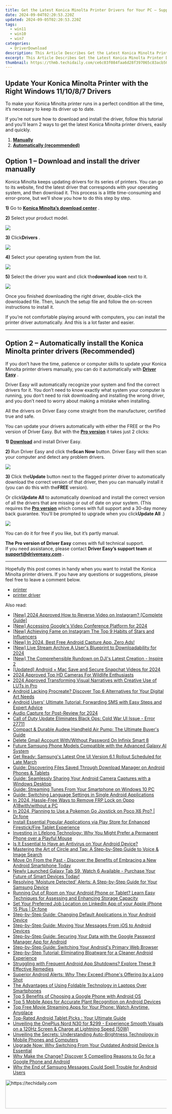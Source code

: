 ```yaml
---
title: Get the Latest Konica Minolta Printer Drivers for Your PC – Supports Windows 11 to 7
date: 2024-09-04T02:20:53.220Z
updated: 2024-09-05T02:20:53.220Z
tags:
  - win11
  - win10
  - win7
categories:
  - DriverDownload
description: This Article Describes Get the Latest Konica Minolta Printer Drivers for Your PC – Supports Windows 11 to 7
excerpt: This Article Describes Get the Latest Konica Minolta Printer Drivers for Your PC – Supports Windows 11 to 7
thumbnail: https://thmb.techidaily.com/ce6c03f084faa6d28f397065c83acb50be7be1ae3bde8fc728fb219e33b59c83.jpeg
---
```


## Update Your Konica Minolta Printer with the Right Windows 11/10/8/7 Drivers

To make your Konica Minolta printer runs in a perfect condition all the time, it’s necessary to keep its driver up to date.

 If you’re not sure how to download and install the driver, follow this tutorial and you’ll learn 2 ways to get the latest Konica Minolta printer drivers, easily and quickly.

1. **[Manually](https://tools.techidaily.com/drivereasy/download/)**
2. **[Automatically (recommended)](https://www.drivereasy.com/knowledge/konica-minolta-printer-drivers-download-and-install-guide/#option2)**

## Option 1 – Download and install the driver manually

 Konica Minolta keeps updating drivers for its series of printers. You can go to its website, find the latest driver that corresponds with your operating system, and then download it. This process is a little time-consuming and error-prone, but we’ll show you how to do this step by step.

**1)** Go to **[Konica Minolta’s download center](https://www.konicaminolta.eu/eu-en/support/download-centre)**  .

**2)** Select your product model.

![](https://images.drivereasy.com/wp-content/uploads/2020/09/0-1-1200x169.jpg)

**3)** Click**Drivers** .

![](https://images.drivereasy.com/wp-content/uploads/2020/09/0-2-1200x203.jpg)

**4)** Select your operating system from the list.

![](https://images.drivereasy.com/wp-content/uploads/2020/09/0-3-2.jpg)

**5)** Select the driver you want and click the**download icon** next to it.

![](https://images.drivereasy.com/wp-content/uploads/2020/09/0-4-2-1200x270.jpg)

 Once you finished downloading the right driver, double-click the downloaded file. Then, launch the setup file and follow the on-screen instructions to install it.

 If you’re not comfortable playing around with computers, you can install the printer driver automatically. And this is a lot faster and easier.

---

## Option 2 – Automatically install the Konica Minolta printer drivers (Recommended)

 If you don’t have the time, patience or computer skills to update your Konica Minolta printer drivers manually, you can do it automatically with **[Driver Easy](https://tools.techidaily.com/drivereasy/download/)**  .

 Driver Easy will automatically recognize your system and find the correct drivers for it. You don’t need to know exactly what system your computer is running, you don’t need to risk downloading and installing the wrong driver, and you don’t need to worry about making a mistake when installing.

 All the drivers on Driver Easy come straight from the manufacturer, certified true and safe.

 You can update your drivers automatically with either the FREE or the Pro version of Driver Easy. But with the **[Pro version](https://tools.techidaily.com/drivereasy/download/)**  it takes just 2 clicks:

**1)** **[Download](https://tools.techidaily.com/drivereasy/download/)**  and install Driver Easy.

**2)** Run Driver Easy and click the**Scan Now** button. Driver Easy will then scan your computer and detect any problem drivers.

![](https://images.drivereasy.com/wp-content/uploads/2020/09/de-1.jpg)

**3)** Click the**Update** button next to the flagged printer driver to automatically download the correct version of that driver, then you can manually install it (you can do this with the**FREE** version).

 Or click**Update All** to automatically download and install the correct version of all the drivers that are missing or out of date on your system. (This requires the **[Pro version](https://tools.techidaily.com/drivereasy/download/)**  which comes with full support and a 30-day money back guarantee. You’ll be prompted to upgrade when you click**Update All** .)

![](https://images.drivereasy.com/wp-content/uploads/2020/09/de-2.jpg)

 You can do it for free if you like, but it’s partly manual.

**The Pro version of Driver Easy** comes with full technical support.  
 If you need assistance, please contact **Driver Easy’s support team** at **[support@drivereasy.com](https://tools.techidaily.com/drivereasy/download/) .**

---

 Hopefully this post comes in handy when you want to install the Konica Minolta printer drivers. If you have any questions or suggestions, please feel free to leave a comment below.

* [printer](https://tools.techidaily.com/drivereasy/download/)
* [printer driver](https://tools.techidaily.com/drivereasy/download/)

<ins class="adsbygoogle"
     style="display:block"
     data-ad-format="autorelaxed"
     data-ad-client="ca-pub-7571918770474297"
     data-ad-slot="1223367746"></ins>



<ins class="adsbygoogle"
     style="display:block"
     data-ad-client="ca-pub-7571918770474297"
     data-ad-slot="8358498916"
     data-ad-format="auto"
     data-full-width-responsive="true"></ins>

<span class="atpl-alsoreadstyle">Also read:</span>
<div><ul>
<li><a href="https://instagram-videos.techidaily.com/new-2024-approved-how-to-reverse-video-on-instagram-complete-guide/"><u>[New] 2024 Approved  How to Reverse Video on Instagram? [Complete Guide]</u></a></li>
<li><a href="https://screen-video-capture.techidaily.com/new-accessing-googles-video-conference-platform-for-2024/"><u>[New] Accessing Google's Video Conference Platform for 2024</u></a></li>
<li><a href="https://extra-tips.techidaily.com/new-achieving-fame-on-instagram-the-top-9-habits-of-stars-and-influencers/"><u>[New] Achieving Fame on Instagram  The Top 9 Habits of Stars and Influencers</u></a></li>
<li><a href="https://screen-capture.techidaily.com/1716068819701-new-in-2024-best-free-android-capture-app-zero-ads/"><u>[New] In 2024, Best Free Android Capture App, Zero Ads!</u></a></li>
<li><a href="https://facebook-clips.techidaily.com/new-live-stream-archive-a-users-blueprint-to-downloadability-for-2024/"><u>[New] Live Stream Archive  A User's Blueprint to Downloadability for 2024</u></a></li>
<li><a href="https://some-guidance.techidaily.com/new-the-comprehensible-rundown-on-djis-latest-creation-inspire-2/"><u>[New] The Comprehensible Rundown on DJI's Latest Creation - Inspire 2</u></a></li>
<li><a href="https://snapchat-videos.techidaily.com/updated-android-plus-mac-save-and-secure-snapchat-videos-for-2024/"><u>[Updated] Android + Mac  Save and Secure Snapchat Videos for 2024</u></a></li>
<li><a href="https://article-files.techidaily.com/2024-approved-top-hd-cameras-for-wildlife-enthusiasts/"><u>2024 Approved  Top HD Cameras For Wildlife Enthusiasts</u></a></li>
<li><a href="https://fox-links.techidaily.com/2024-approved-transforming-visual-narratives-with-creative-use-of-luts-in-pro/"><u>2024 Approved  Transforming Visual Narratives with Creative Use of LUTs in Pro</u></a></li>
<li><a href="https://hardware-help.techidaily.com/android-lacking-procreate-discover-top-6-alternatives-for-your-digital-art-needs/"><u>Android Lacking Procreate? Discover Top 6 Alternatives for Your Digital Art Needs</u></a></li>
<li><a href="https://hardware-help.techidaily.com/android-users-ultimate-tutorial-forwarding-sms-with-easy-steps-and-expert-advice/"><u>Android Users' Ultimate Tutorial: Forwarding SMS with Easy Steps and Expert Advice</u></a></li>
<li><a href="https://screen-recording.techidaily.com/audio-capture-for-post-review-for-2024/"><u>Audio Capture for Post-Review for 2024</u></a></li>
<li><a href="https://win-solutions.techidaily.com/call-of-duty-update-eliminates-black-ops-cold-war-ui-issue-error-27711/"><u>Call of Duty Update Eliminates Black Ops: Cold War UI Issue - Error 27711</u></a></li>
<li><a href="https://buynow-tips.techidaily.com/compact-and-durable-audew-handheld-air-pump-the-ultimate-buyers-guide/"><u>Compact & Durable Audew Handheld Air Pump: The Ultimate Buyer's Guide</u></a></li>
<li><a href="https://unlock-android.techidaily.com/delete-gmail-account-withwithout-password-on-infinix-smart-8-by-drfone-android/"><u>Delete Gmail Account With/Without Password On Infinix Smart 8</u></a></li>
<li><a href="https://hardware-help.techidaily.com/future-samsung-phone-models-compatible-with-the-advanced-galaxy-ai-system/"><u>Future Samsung Phone Models Compatible with the Advanced Galaxy AI System</u></a></li>
<li><a href="https://hardware-help.techidaily.com/get-ready-samsungs-latest-one-ui-version-61-rollout-scheduled-for-late-march/"><u>Get Ready: Samsung's Latest One UI Version 6.1 Rollout Scheduled for Late March</u></a></li>
<li><a href="https://hardware-help.techidaily.com/guide-discovering-files-saved-through-download-manager-on-android-phones-and-tablets/"><u>Guide: Discovering Files Saved Through Download Manager on Android Phones & Tablets</u></a></li>
<li><a href="https://hardware-help.techidaily.com/guide-seamlessly-sharing-your-android-camera-captures-with-a-windows-desktop/"><u>Guide: Seamlessly Sharing Your Android Camera Captures with a Windows Desktop</u></a></li>
<li><a href="https://hardware-help.techidaily.com/guide-streaming-tunes-from-your-smartphone-on-windows-10-pc/"><u>Guide: Streaming Tunes From Your Smartphone on Windows 10 PC</u></a></li>
<li><a href="https://hardware-help.techidaily.com/guide-switching-language-settings-in-single-android-applications/"><u>Guide: Switching Language Settings in Single Android Applications</u></a></li>
<li><a href="https://android-frp.techidaily.com/in-2024-hassle-free-ways-to-remove-frp-lock-on-oppo-a18withwithout-a-pc-by-drfone-android/"><u>In 2024, Hassle-Free Ways to Remove FRP Lock on Oppo A18with/without a PC</u></a></li>
<li><a href="https://pokemon-go-android.techidaily.com/in-2024-planning-to-use-a-pokemon-go-joystick-on-poco-x6-pro-drfone-by-drfone-virtual-android/"><u>In 2024, Planning to Use a Pokemon Go Joystick on Poco X6 Pro? | Dr.fone</u></a></li>
<li><a href="https://hardware-help.techidaily.com/install-essential-popular-applications-via-play-store-for-enhanced-firestickfire-tablet-experience/"><u>Install Essential Popular Applications via Play Store for Enhanced Firestick/Fire Tablet Experience</u></a></li>
<li><a href="https://hardware-help.techidaily.com/investing-in-lifelong-technology-why-you-might-prefer-a-permanent-phone-over-a-playful-mouse/"><u>Investing in Lifelong Technology: Why You Might Prefer a Permanent Phone over a Playful Mouse</u></a></li>
<li><a href="https://hardware-help.techidaily.com/is-it-essential-to-have-an-antivirus-on-your-android-device/"><u>Is It Essential to Have an Antivirus on Your Android Device?</u></a></li>
<li><a href="https://hardware-help.techidaily.com/mastering-the-art-of-circle-and-tap-a-step-by-step-guide-to-voice-and-image-search/"><u>Mastering the Art of Circle and Tap: A Step-by-Step Guide to Voice & Image Search</u></a></li>
<li><a href="https://hardware-help.techidaily.com/move-on-from-the-past-discover-the-benefits-of-embracing-a-new-android-smartphone-today/"><u>Move On From the Past - Discover the Benefits of Embracing a New Android Smartphone Today</u></a></li>
<li><a href="https://hardware-help.techidaily.com/newly-launched-galaxy-tab-s9-watch-6-available-purchase-your-future-of-smart-devices-today/"><u>Newly Launched Galaxy Tab S9, Watch 6 Available - Purchase Your Future of Smart Devices Today!</u></a></li>
<li><a href="https://hardware-help.techidaily.com/resolving-moisture-detected-alerts-a-step-by-step-guide-for-your-samsung-device/"><u>Resolving 'Moisture Detected' Alerts: A Step-by-Step Guide for Your Samsung Device</u></a></li>
<li><a href="https://hardware-help.techidaily.com/running-out-of-room-on-your-android-phone-or-tablet-learn-easy-techniques-for-assessing-and-enhancing-storage-capacity/"><u>Running Out of Room on Your Android Phone or Tablet? Learn Easy Techniques for Assessing and Enhancing Storage Capacity</u></a></li>
<li><a href="https://location-social.techidaily.com/set-your-preferred-job-location-on-linkedin-app-of-your-apple-iphone-15-plus-drfone-by-drfone-virtual-ios/"><u>Set Your Preferred Job Location on LinkedIn App of your Apple iPhone 15 Plus | Dr.fone</u></a></li>
<li><a href="https://hardware-help.techidaily.com/step-by-step-guide-changing-default-applications-in-your-android-device/"><u>Step-by-Step Guide: Changing Default Applications in Your Android Device</u></a></li>
<li><a href="https://hardware-help.techidaily.com/step-by-step-guide-moving-your-messages-from-ios-to-android-devices/"><u>Step-by-Step Guide: Moving Your Messages From iOS to Android Devices</u></a></li>
<li><a href="https://hardware-help.techidaily.com/step-by-step-guide-securing-your-data-with-the-google-password-manager-app-for-android/"><u>Step-by-Step Guide: Securing Your Data with the Google Password Manager App for Android</u></a></li>
<li><a href="https://hardware-help.techidaily.com/step-by-step-guide-switching-your-androids-primary-web-browser/"><u>Step-by-Step Guide: Switching Your Android's Primary Web Browser</u></a></li>
<li><a href="https://hardware-help.techidaily.com/step-by-step-tutorial-eliminating-bloatware-for-a-cleaner-android-experience/"><u>Step-by-Step Tutorial: Eliminating Bloatware for a Cleaner Android Experience</u></a></li>
<li><a href="https://hardware-help.techidaily.com/struggling-with-frequent-android-app-shutdowns-explore-these-9-effective-remedies/"><u>Struggling with Frequent Android App Shutdowns? Explore These 9 Effective Remedies</u></a></li>
<li><a href="https://hardware-help.techidaily.com/superior-android-alerts-why-they-exceed-iphones-offering-by-a-long-shot/"><u>Superior Android Alerts: Why They Exceed iPhone's Offering by a Long Shot</u></a></li>
<li><a href="https://hardware-help.techidaily.com/the-advantages-of-using-foldable-technology-in-laptops-over-smartphones/"><u>The Advantages of Using Foldable Technology in Laptops Over Smartphones</u></a></li>
<li><a href="https://hardware-help.techidaily.com/top-5-benefits-of-choosing-a-google-phone-with-android-os/"><u>Top 5 Benefits of Choosing a Google Phone with Android OS</u></a></li>
<li><a href="https://hardware-help.techidaily.com/top-5-mobile-apps-for-accurate-plant-recognition-on-android-devices/"><u>Top 5 Mobile Apps for Accurate Plant Recognition on Android Devices</u></a></li>
<li><a href="https://hardware-help.techidaily.com/top-free-movie-streaming-apps-for-your-phone-watch-anytime-anyplace/"><u>Top Free Movie Streaming Apps for Your Phone: Watch Anytime, Anyplace</u></a></li>
<li><a href="https://hardware-help.techidaily.com/top-rated-android-tablet-picks-your-ultimate-guide/"><u>Top-Rated Android Tablet Picks : Your Ultimate Guide</u></a></li>
<li><a href="https://hardware-help.techidaily.com/unveiling-the-oneplus-nord-n30-for-299-experience-smooth-visuals-on-a-120hz-screen-and-charge-at-lightning-speed-50w/"><u>Unveiling the OnePlus Nord N30 for $299 - Experience Smooth Visuals on a 120Hz Screen & Charge at Lightning Speed (50W)</u></a></li>
<li><a href="https://hardware-help.techidaily.com/unveiling-the-secrets-understanding-auto-brightness-technology-in-mobile-phones-and-computers/"><u>Unveiling the Secrets: Understanding Auto-Brightness Technology in Mobile Phones and Computers</u></a></li>
<li><a href="https://hardware-help.techidaily.com/upgrade-now-why-switching-from-your-outdated-android-device-is-essential/"><u>Upgrade Now: Why Switching From Your Outdated Android Device Is Essential</u></a></li>
<li><a href="https://hardware-help.techidaily.com/why-make-the-change-discover-5-compelling-reasons-to-go-for-a-google-phone-and-android/"><u>Why Make the Change? Discover 5 Compelling Reasons to Go for a Google Phone and Android</u></a></li>
<li><a href="https://hardware-help.techidaily.com/why-the-end-of-samsung-messages-could-spell-trouble-for-android-users/"><u>Why the End of Samsung Messages Could Spell Trouble for Android Users</u></a></li>
</ul></div>

<!-- affiliate ads begin -->
<a href="https://aligracehair.sjv.io/c/5597632/1948881/19272" target="_top" id="1948881">
  <img src="//a.impactradius-go.com/display-ad/19272-1948881" border="0" alt="https://techidaily.com" width="728" height="90"/>
</a>
<img height="0" width="0" src="https://aligracehair.sjv.io/i/5597632/1948881/19272" style="position:absolute;visibility:hidden;" border="0" />
<!-- affiliate ads end -->